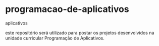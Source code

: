 # programacao-de-aplicativos
aplicativos

este repositório será utilizado para postar os projetos desenvolvidos na unidade curricular Programação de Aplicativos.
